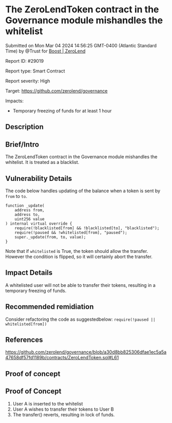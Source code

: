 
# The ZeroLendToken contract in the Governance module mishandles the whitelist

Submitted on Mon Mar 04 2024 14:56:25 GMT-0400 (Atlantic Standard Time) by @Trust for [Boost | ZeroLend](https://immunefi.com/bounty/zerolend-boost/)

Report ID: #29019

Report type: Smart Contract

Report severity: High

Target: https://github.com/zerolend/governance

Impacts:
- Temporary freezing of funds for at least 1 hour

## Description
## Brief/Intro
The ZeroLendToken contract in the Governance module mishandles the whitelist. It is treated as a blacklist.

## Vulnerability Details
The code below handles updating of the balance when a token is sent by `from` to `to`. 
```
function _update(
    address from,
    address to,
    uint256 value
) internal virtual override {
    require(!blacklisted[from] && !blacklisted[to], "blacklisted");
    require(!paused && !whitelisted[from], "paused");
    super._update(from, to, value);
}
```

Note that if `whitelisted` is True, the token should allow the transfer. However the condition is flipped, so it will certainly abort the transfer.

## Impact Details
A whitelisted user will not be able to transfer their tokens, resulting in a temporary freezing of funds. 

## Recommended remidiation
Consider refactoring the code as suggestedbelow:
`require(!paused || whitelisted[from])`

## References
https://github.com/zerolend/governance/blob/a30d8bb825306dfae1ec5a5a47658df57fd1189b/contracts/ZeroLendToken.sol#L61

        
## Proof of concept
## Proof of Concept
1. User A is inserted to the whitelist
2. User A wishes to transfer their tokens to User B
3. The transfer() reverts, resulting in lock of funds.
